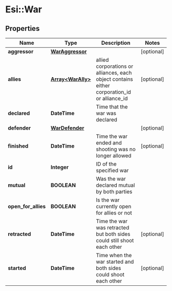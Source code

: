 # Esi::War

## Properties
Name | Type | Description | Notes
------------ | ------------- | ------------- | -------------
**aggressor** | [**WarAggressor**](WarAggressor.md) |  | [optional] 
**allies** | [**Array&lt;WarAlly&gt;**](WarAlly.md) | allied corporations or alliances, each object contains either corporation_id or alliance_id | [optional] 
**declared** | **DateTime** | Time that the war was declared | 
**defender** | [**WarDefender**](WarDefender.md) |  | [optional] 
**finished** | **DateTime** | Time the war ended and shooting was no longer allowed | [optional] 
**id** | **Integer** | ID of the specified war | 
**mutual** | **BOOLEAN** | Was the war declared mutual by both parties | 
**open_for_allies** | **BOOLEAN** | Is the war currently open for allies or not | 
**retracted** | **DateTime** | Time the war was retracted but both sides could still shoot each other | [optional] 
**started** | **DateTime** | Time when the war started and both sides could shoot each other | [optional] 


